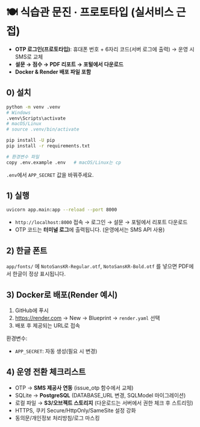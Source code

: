 # 🍽️ 식습관 문진 · 프로토타입 (실서비스 근접)

- **OTP 로그인(프로토타입)**: 휴대폰 번호 + 6자리 코드(서버 로그에 출력) → 운영 시 SMS로 교체
- **설문 → 점수 → PDF 리포트 → 포털에서 다운로드**
- **Docker & Render 배포 파일 포함**

## 0) 설치

```bash
python -m venv .venv
# Windows
.venv\Scripts\activate
# macOS/Linux
# source .venv/bin/activate

pip install -U pip
pip install -r requirements.txt

# 환경변수 파일
copy .env.example .env   # macOS/Linux는 cp
```

`.env`에서 `APP_SECRET` 값을 바꿔주세요.

## 1) 실행

```bash
uvicorn app.main:app --reload --port 8000
```

- `http://localhost:8000` 접속 → 로그인 → 설문 → 포털에서 리포트 다운로드
- OTP 코드는 **터미널 로그**에 출력됩니다. (운영에서는 SMS API 사용)

## 2) 한글 폰트

`app/fonts/` 에 `NotoSansKR-Regular.otf`, `NotoSansKR-Bold.otf` 를 넣으면 PDF에서 한글이 정상 표시됩니다.

## 3) Docker로 배포(Render 예시)

1. GitHub에 푸시
2. https://render.com → New → Blueprint → `render.yaml` 선택
3. 배포 후 제공되는 URL로 접속

환경변수:
- `APP_SECRET`: 자동 생성(필요 시 변경)

## 4) 운영 전환 체크리스트

- OTP → **SMS 제공사 연동** (issue_otp 함수에서 교체)
- SQLite → **PostgreSQL** (DATABASE_URL 변경, SQLModel 마이그레이션)
- 로컬 파일 → **S3/오브젝트 스토리지** (다운로드는 서버에서 권한 체크 후 스트리밍)
- HTTPS, 쿠키 Secure/HttpOnly/SameSite 설정 강화
- 동의문/개인정보 처리방침/로그 마스킹
